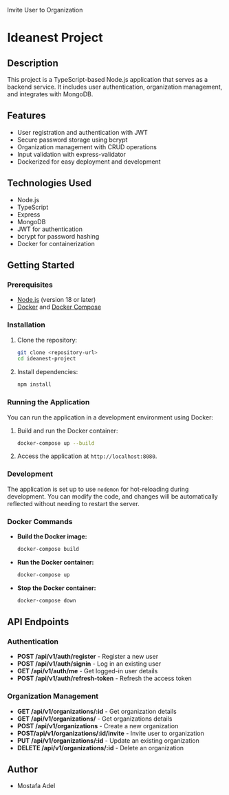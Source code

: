 Invite User to Organization

# Ideanest Project

## Description

This project is a TypeScript-based Node.js application that serves as a backend service. It includes user authentication, organization management, and integrates with MongoDB.

## Features

- User registration and authentication with JWT
- Secure password storage using bcrypt
- Organization management with CRUD operations
- Input validation with express-validator
- Dockerized for easy deployment and development

## Technologies Used

- Node.js
- TypeScript
- Express
- MongoDB
- JWT for authentication
- bcrypt for password hashing
- Docker for containerization

## Getting Started

### Prerequisites

- [Node.js](https://nodejs.org/en/) (version 18 or later)
- [Docker](https://www.docker.com/get-started) and [Docker Compose](https://docs.docker.com/compose/)

### Installation

1. Clone the repository:

   ```bash
   git clone <repository-url>
   cd ideanest-project
   ```

2. Install dependencies:

   ```bash
   npm install
   ```

### Running the Application

You can run the application in a development environment using Docker:

1. Build and run the Docker container:

   ```bash
   docker-compose up --build
   ```

2. Access the application at `http://localhost:8080`.

### Development

The application is set up to use `nodemon` for hot-reloading during development. You can modify the code, and changes will be automatically reflected without needing to restart the server.

### Docker Commands

- **Build the Docker image:**

  ```bash
  docker-compose build
  ```

- **Run the Docker container:**

  ```bash
  docker-compose up
  ```

- **Stop the Docker container:**

  ```bash
  docker-compose down
  ```

## API Endpoints

### Authentication

- **POST /api/v1/auth/register** - Register a new user
- **POST /api/v1/auth/signin** - Log in an existing user
- **GET /api/v1/auth/me** - Get logged-in user details
- **POST /api/v1/auth/refresh-token** - Refresh the access token

### Organization Management

- **GET /api/v1/organizations/:id** - Get organization details
- **GET /api/v1/organizations/** - Get organizations details
- **POST /api/v1/organizations** - Create a new organization
- **POST/api/v1/organizations/:id/invite** - Invite user to organization
- **PUT /api/v1/organizations/:id** - Update an existing organization
- **DELETE /api/v1/organizations/:id** - Delete an organization

## Author

- Mostafa Adel
